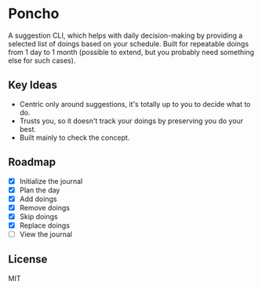 # Poncho

A suggestion CLI, which helps with daily decision-making by providing a selected list of doings based on your schedule. Built for repeatable doings from 1 day to 1 month (possible to extend, but you probably need something else for such cases).

## Key Ideas

- Centric only around suggestions, it's totally up to you to decide what to do.
- Trusts you, so it doesn't track your doings by preserving you do your best.
- Built mainly to check the concept.

## Roadmap

- [x] Initialize the journal
- [x] Plan the day
- [x] Add doings
- [x] Remove doings
- [x] Skip doings
- [x] Replace doings
- [ ] View the journal

## License

MIT
